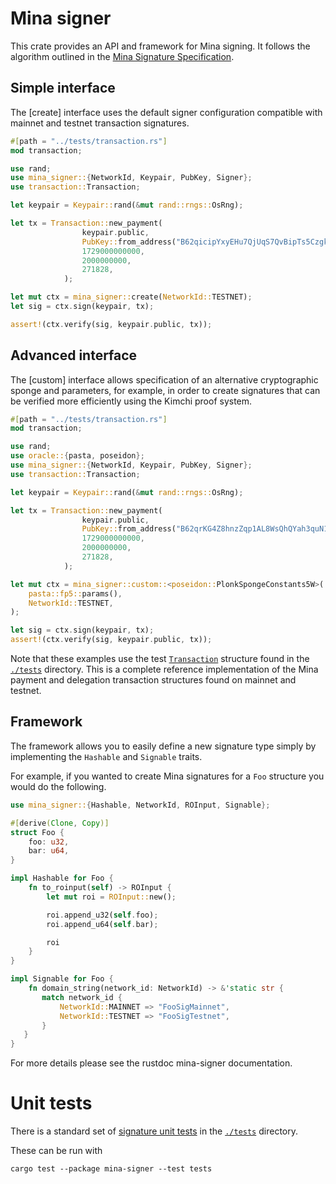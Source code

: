 # Mina signer

This crate provides an API and framework for Mina signing.  It follows the algorithm outlined in the [Mina Signature Specification](https://github.com/MinaProtocol/mina/blob/master/docs/specs/signatures/description.md).

## Simple interface

The [create] interface uses the default signer configuration compatible with mainnet and testnet transaction signatures.

```rust
#[path = "../tests/transaction.rs"]
mod transaction;

use rand;
use mina_signer::{NetworkId, Keypair, PubKey, Signer};
use transaction::Transaction;

let keypair = Keypair::rand(&mut rand::rngs::OsRng);

let tx = Transaction::new_payment(
                keypair.public,
                PubKey::from_address("B62qicipYxyEHu7QjUqS7QvBipTs5CzgkYZZZkPoKVYBu6tnDUcE9Zt").expect("invalid receiver address"),
                1729000000000,
                2000000000,
                271828,
            );

let mut ctx = mina_signer::create(NetworkId::TESTNET);
let sig = ctx.sign(keypair, tx);

assert!(ctx.verify(sig, keypair.public, tx));
```

## Advanced interface

The [custom] interface allows specification of an alternative cryptographic sponge and parameters, for example, in order to create signatures that can be verified more efficiently using the Kimchi proof system.

```rust
#[path = "../tests/transaction.rs"]
mod transaction;

use rand;
use oracle::{pasta, poseidon};
use mina_signer::{NetworkId, Keypair, PubKey, Signer};
use transaction::Transaction;

let keypair = Keypair::rand(&mut rand::rngs::OsRng);

let tx = Transaction::new_payment(
                keypair.public,
                PubKey::from_address("B62qrKG4Z8hnzZqp1AL8WsQhQYah3quN1qUj3SyfJA8Lw135qWWg1mi").expect("invalid receiver address"),
                1729000000000,
                2000000000,
                271828,
            );

let mut ctx = mina_signer::custom::<poseidon::PlonkSpongeConstants5W>(
    pasta::fp5::params(),
    NetworkId::TESTNET,
);

let sig = ctx.sign(keypair, tx);
assert!(ctx.verify(sig, keypair.public, tx));
```

Note that these examples use the test [`Transaction`](https://github.com/o1-labs/proof-systems/tree/master/signer/tests/transaction.rs) structure found in the [`./tests`](https://github.com/o1-labs/proof-systems/tree/master/signer/tests) directory.  This is a complete reference implementation of the Mina payment and delegation transaction structures found on mainnet and testnet.

## Framework

The framework allows you to easily define a new signature type simply by implementing the `Hashable` and `Signable` traits.

For example, if you wanted to create Mina signatures for a `Foo` structure you would do the following.

```rust
use mina_signer::{Hashable, NetworkId, ROInput, Signable};

#[derive(Clone, Copy)]
struct Foo {
    foo: u32,
    bar: u64,
}

impl Hashable for Foo {
    fn to_roinput(self) -> ROInput {
        let mut roi = ROInput::new();

        roi.append_u32(self.foo);
        roi.append_u64(self.bar);

        roi
    }
}

impl Signable for Foo {
    fn domain_string(network_id: NetworkId) -> &'static str {
       match network_id {
           NetworkId::MAINNET => "FooSigMainnet",
           NetworkId::TESTNET => "FooSigTestnet",
       }
   }
}
```

For more details please see the rustdoc mina-signer documentation.

# Unit tests

There is a standard set of [signature unit tests](https://github.com/o1-labs/proof-systems/tree/master/signer/tests/tests.rs) in the [`./tests`](https://github.com/o1-labs/proof-systems/tree/master/signer/tests) directory.

These can be run with

`cargo test --package mina-signer --test tests `
